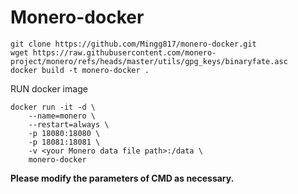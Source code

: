 # Monero-docker

```
git clone https://github.com/Mingg817/monero-docker.git
wget https://raw.githubusercontent.com/monero-project/monero/refs/heads/master/utils/gpg_keys/binaryfate.asc
docker build -t monero-docker .
```

RUN docker image
```
docker run -it -d \
    --name=monero \
    --restart=always \
    -p 18080:18080 \
    -p 18081:18081 \
    -v <your Monero data file path>:/data \
    monero-docker
```

**Please modify the parameters of CMD as necessary.**